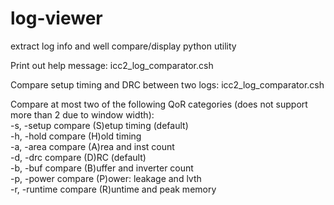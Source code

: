# log-viewer
extract log info and well compare/display python utility

Print out help message:
icc2_log_comparator.csh

Compare setup timing and DRC between two logs: 
icc2_log_comparator.csh <log1> <log2>

Compare at most two of the following QoR categories (does not support more than 2 due to window width):  
-s, -setup    compare (S)etup timing (default)  
-h, -hold     compare (H)old timing  
-a, -area     compare (A)rea and inst count  
-d, -drc      compare (D)RC (default)  
-b, -buf      compare (B)uffer and inverter count  
-p, -power    compare (P)ower: leakage and lvth  
-r, -runtime  compare (R)untime and peak memory  
